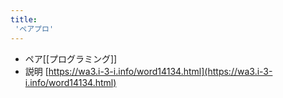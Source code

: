 ```yaml
---
title:
 'ペアプロ'
---
```


- ペア[[プログラミング]]
- 説明 [https://wa3.i-3-i.info/word14134.html](https://wa3.i-3-i.info/word14134.html)
